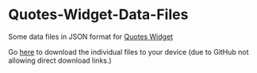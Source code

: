 # Quotes-Widget-Data-Files
Some data files in JSON format for [Quotes Widget](https://play.google.com/store/apps/details?id=com.ashwin.apps.android.quoteswidget)

Go [here](https://trailjeep.github.io/Quotes-Widget-Data-Files/) to download the individual files to your device (due to GitHub not allowing direct download links.)
